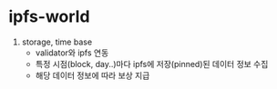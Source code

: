 # ipfs-world
1. storage, time base
    - validator와 ipfs 연동
    - 특정 시점(block, day..)마다 ipfs에 저장(pinned)된 데이터 정보 수집
    - 해당 데이터 정보에 따라 보상 지급
